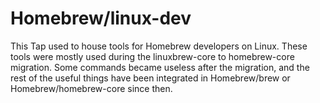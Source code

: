 # Homebrew/linux-dev

This Tap used to house tools for Homebrew developers on Linux. These tools were mostly used during the linuxbrew-core to homebrew-core migration. Some commands became useless after the migration, and the rest of the useful things have been integrated in Homebrew/brew or Homebrew/homebrew-core since then.
